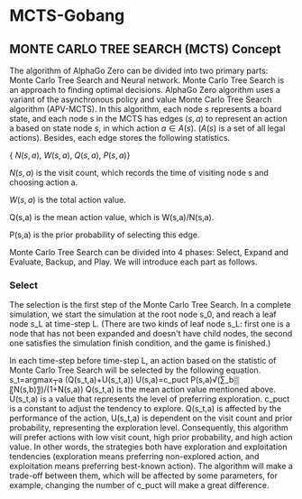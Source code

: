 # MCTS-Gobang

## MONTE CARLO TREE SEARCH (MCTS) Concept

The algorithm of AlphaGo Zero can be divided into two primary parts: Monte Carlo Tree Search and Neural network. Monte Carlo Tree Search is an approach to finding optimal decisions. AlphaGo Zero algorithm uses a variant of the asynchronous policy and value Monte Carlo Tree Search algorithm (APV-MCTS). In this algorithm, each node $s$ represents a board state, and each node s in the MCTS has edges $(s,a)$ to represent an action a based on state node $s$, in which action $a \in A(s)$. ($A(s)$ is a set of all legal actions). Besides, each edge stores the following statistics.

{ $N(s,a)$, $W(s,a)$, $Q(s,a)$, $P(s,a)$}

$N(s,a)$ is the visit count, which records the time of visiting node s and choosing action a.

$W(s,a)$ is the total action value.

Q(s,a) is the mean action value, which is W(s,a)/N(s,a).

P(s,a) is the prior probability of selecting this edge.

Monte Carlo Tree Search can be divided into 4 phases: Select, Expand and Evaluate, Backup, and Play. We will introduce each part as follows.

### Select

The selection is the first step of the Monte Carlo Tree Search. In a complete simulation, we start the simulation at the root node s_0, and reach a leaf node s_L at time-step L. (There are two kinds of leaf node s_L: first one is a node that has not been expanded and doesn't have child nodes, the second one satisfies the simulation finish condition, and the game is finished.)

In each time-step before time-step L, an action based on the statistic of Monte Carlo Tree Search will be selected by the following equation.
s_t=argmax┬a (Q(s_t,a)+U(s_t,a))
U(s,a)=c_puct P(s,a)√(∑_b▒〖N(s,b)〗)/(1+N(s,a))
Q(s_t,a) is the mean action value mentioned above.
U(s_t,a) is a value that represents the level of preferring exploration.
c_puct is a constant to adjust the tendency to explore.
Q(s_t,a) is affected by the performance of the action, U(s_t,a) is dependent on the visit count and prior probability, representing the exploration level. Consequently, this algorithm will prefer actions with low visit count, high prior probability, and high action value.
 In other words, the strategies both have exploration and exploitation tendencies (exploration means preferring non-explored action, and exploitation means preferring best-known action). The algorithm will make a trade-off between them, which will be affected by some parameters, for example, changing the number of c_puct will make a great difference.
